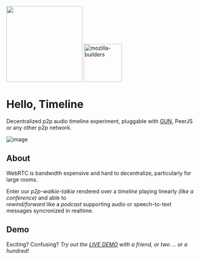 <img src="https://i.imgur.com/XS79fTC.png" width=200> <img width="100" alt="mozilla-builders" src="https://user-images.githubusercontent.com/1423657/81992335-85346480-9643-11ea-8754-8275e98e06bc.png">

# Hello, Timeline

Decentralized p2p audio timeline experiment, pluggable with [GUN](https://gun.eco/), PeerJS or any other p2p network.

![image](https://user-images.githubusercontent.com/1423657/134769470-a0378da7-e46a-4e03-9346-48e4ec59b514.png)


## About
WebRTC is bandwidth expensive and hard to decentralize, particularly for large rooms.<br>

Enter our _p2p-walkie-talkie_ rendered over a _timeline_ playing linearly _(like a conference)_ and able to <br>
_rewind/forward_ like a _podcast_ supporting audio or speech-to-text messages syncronized in realtime.

## Demo

Exciting? Confusing? _Try out the [LIVE DEMO](https://audiotimeline.glitch.me/) with a friend, or two ...  or a hundred!_


